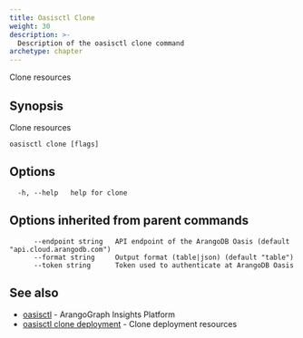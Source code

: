 ```yaml
---
title: Oasisctl Clone
weight: 30
description: >-
  Description of the oasisctl clone command
archetype: chapter
---
```

Clone resources

## Synopsis

Clone resources

```
oasisctl clone [flags]
```

## Options

```
  -h, --help   help for clone
```

## Options inherited from parent commands

```
      --endpoint string   API endpoint of the ArangoDB Oasis (default "api.cloud.arangodb.com")
      --format string     Output format (table|json) (default "table")
      --token string      Token used to authenticate at ArangoDB Oasis
```

## See also

* [oasisctl](../options.md)	 - ArangoGraph Insights Platform
* [oasisctl clone deployment](clone-deployment.md)	 - Clone deployment resources


